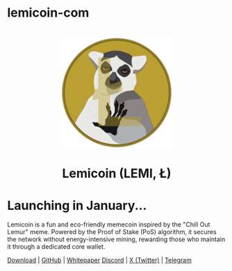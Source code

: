 # lemicoin-com

<h1 align="center">
<img src="https://raw.githubusercontent.com/lemicoin/lemicoin-com/main/lemi.png" alt="Lemicoin" width="256"/>
<br/><br/>
Lemicoin (LEMI, Ł)  
</h1>

# Launching in January...

Lemicoin is a fun and eco-friendly memecoin inspired by the "Chill Out Lemur" meme. Powered by the Proof of Stake (PoS) algorithm, it secures the network without energy-intensive mining, rewarding those who maintain it through a dedicated core wallet.

[Download](https://github.com/lemicoin/lemicoin/releases) | [GitHub](https://github.com/lemicoin/) | [Whitepaper](https://bitcointalk.org/index.php?topic=5522000)
[Discord](https://dsc.gg/lemicoin) | [X (Twitter)](https://x.com/lemicoin) | [Telegram](https://t.me/lemicoin)
